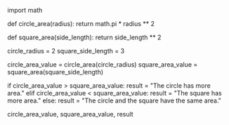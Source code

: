import math

def circle_area(radius):
    return math.pi * radius ** 2

def square_area(side_length):
    return side_length ** 2


circle_radius = 2
square_side_length = 3

circle_area_value = circle_area(circle_radius)
square_area_value = square_area(square_side_length)


if circle_area_value > square_area_value:
    result = "The circle has more area."
elif circle_area_value < square_area_value:
    result = "The square has more area."
else:
    result = "The circle and the square have the same area."

circle_area_value, square_area_value, result
